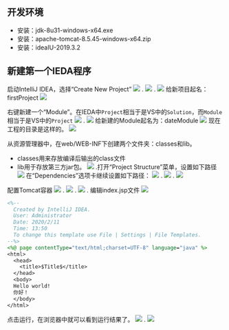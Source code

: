 ## 开发环境

- 安装：jdk-8u31-windows-x64.exe
- 安装：apache-tomcat-8.5.45-windows-x64.zip
- 安装：ideaIU-2019.3.2

## 新建第一个IEDA程序

启动IntelliJ IDEA，选择“Create New Project”
![](images\01.png)
.
![](images\02.png)
.
![](images\03.png)
给新项目起名：firstProject
![](images\04.png)

右键新建一个“Module”。在IEDA中`Project`相当于是VS中的`Solution`，而`Module`相当于是VS中的`Project`
![](images\05.png)
.
![](images\06.png)
给新建的Module起名为：dateModule
![](images\07.png)
现在工程的目录是这样的。
![](images\08.png)

从资源管理器中，在web/WEB-INF下创建两个文件夹：classes和lib。
- classes用来存放编译后输出的class文件
- lib用于存放第三方jar包。
![](images\09.png)
.打开“Project Structure”菜单，设置如下路径
![](images\10.png)
在“Dependencies”选项卡继续设置如下路径：
![](images\11.png)
.
![](images\12.png)
.
![](images\13.png)

配置Tomcat容器
![](images\14.png)
.
![](images\15.png)
.
![](images\16.png)
.
编辑index.jsp文件
![](images\17.png)

```jsp
<%--
  Created by IntelliJ IDEA.
  User: Administrator
  Date: 2020/2/11
  Time: 13:50
  To change this template use File | Settings | File Templates.
--%>
<%@ page contentType="text/html;charset=UTF-8" language="java" %>
<html>
  <head>
    <title>$Title$</title>
  </head>
  <body>
  Hello world!
  你好！
  </body>
</html>
```
点击运行，在浏览器中就可以看到运行结果了。
![](images\18.png)
.
![](images\19.png)
